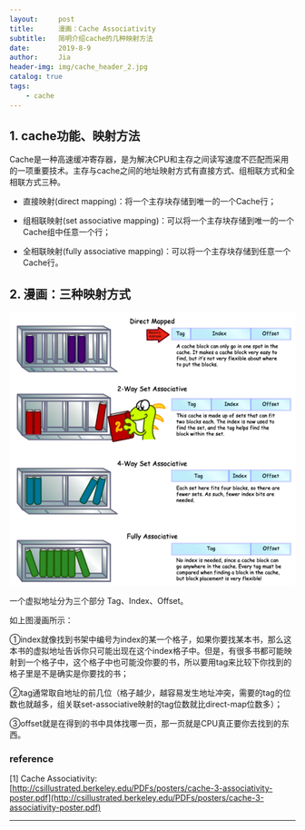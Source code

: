 ```yaml
---
layout:     post
title:      漫画：Cache Associativity
subtitle:   简明介绍cache的几种映射方法
date:       2019-8-9
author:     Jia
header-img: img/cache_header_2.jpg
catalog: true
tags:
    - cache
---
```


## 1. cache功能、映射方法

Cache是一种高速缓冲寄存器，是为解决CPU和主存之间读写速度不匹配而采用的一项重要技术。主存与cache之间的地址映射方式有直接方式、组相联方式和全相联方式三种。

* 直接映射(direct mapping)：将一个主存块存储到唯一的一个Cache行；

* 组相联映射(set associative mapping)：可以将一个主存块存储到唯一的一个Cache组中任意一个行；

* 全相联映射(fully associative mapping)：可以将一个主存块存储到任意一个Cache行。

## 2. 漫画：三种映射方式
![image](https://raw.githubusercontent.com/JingnanJia/jingnanjia.github.io/master/img/cache_associativity.png)

一个虚拟地址分为三个部分 Tag、Index、Offset。     

如上图漫画所示：    

①index就像找到书架中编号为index的某一个格子，如果你要找某本书，那么这本书的虚拟地址告诉你只可能出现在这个index格子中。但是，有很多书都可能映射到一个格子中，这个格子中也可能没你要的书，所以要用tag来比较下你找到的格子里是不是确实是你要找的书；    

②tag通常取自地址的前几位（格子越少，越容易发生地址冲突，需要的tag的位数也就越多，组关联set-associative映射的tag位数就比direct-map位数多）；    

③offset就是在得到的书中具体找哪一页，那一页就是CPU真正要你去找到的东西。    

### reference
[1] Cache Associativity: [http://csillustrated.berkeley.edu/PDFs/posters/cache-3-associativity-poster.pdf](http://csillustrated.berkeley.edu/PDFs/posters/cache-3-associativity-poster.pdf)

***
